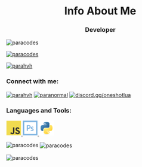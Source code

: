 <h1 align="center">Info About Me</h1>
<h3 align="center"> Developer</h3>

<p align="left"> <img src="https://komarev.com/ghpvc/?username=paracodes&label=Profile%20views&color=0e75b6&style=flat" alt="paracodes" /> </p>

<p align="left"> <a href="https://github.com/ryo-ma/github-profile-trophy"><img src="https://github-profile-trophy.vercel.app/?username=paracodes" alt="paracodes" /></a> </p>

<p align="left"> <a href="https://twitter.com/parahvh" target="blank"><img src="https://img.shields.io/twitter/follow/parahvh?logo=twitter&style=for-the-badge" alt="parahvh" /></a> </p>


<h3 align="left">Connect with me:</h3>
<p align="left">
<a href="https://twitter.com/parahvh" target="blank"><img align="center" src="https://raw.githubusercontent.com/rahuldkjain/github-profile-readme-generator/master/src/images/icons/Social/twitter.svg" alt="parahvh" height="30" width="40" /></a>
<a href="https://www.youtube.com/c/paranormal" target="blank"><img align="center" src="https://raw.githubusercontent.com/rahuldkjain/github-profile-readme-generator/master/src/images/icons/Social/youtube.svg" alt="paranormal" height="30" width="40" /></a>
<a href="https://discord.gg/discord.gg/oneshotlua" target="blank"><img align="center" src="https://raw.githubusercontent.com/rahuldkjain/github-profile-readme-generator/master/src/images/icons/Social/discord.svg" alt="discord.gg/oneshotlua" height="30" width="40" /></a>
</p>

<h3 align="left">Languages and Tools:</h3>
<p align="left"> <a href="https://developer.mozilla.org/en-US/docs/Web/JavaScript" target="_blank" rel="noreferrer"> <img src="https://raw.githubusercontent.com/devicons/devicon/master/icons/javascript/javascript-original.svg" alt="javascript" width="40" height="40"/> </a> <a href="https://www.photoshop.com/en" target="_blank" rel="noreferrer"> <img src="https://raw.githubusercontent.com/devicons/devicon/master/icons/photoshop/photoshop-line.svg" alt="photoshop" width="40" height="40"/> </a> <a href="https://www.python.org" target="_blank" rel="noreferrer"> <img src="https://raw.githubusercontent.com/devicons/devicon/master/icons/python/python-original.svg" alt="python" width="40" height="40"/> </a> </p>

<p><img align="left" src="https://github-readme-stats.vercel.app/api/top-langs?username=paracodes&show_icons=true&locale=en&layout=compact" alt="paracodes" /></p>

<p>&nbsp;<img align="center" src="https://github-readme-stats.vercel.app/api?username=paracodes&show_icons=true&locale=en" alt="paracodes" /></p>

<p><img align="center" src="https://github-readme-streak-stats.herokuapp.com/?user=paracodes&" alt="paracodes" /></p>
